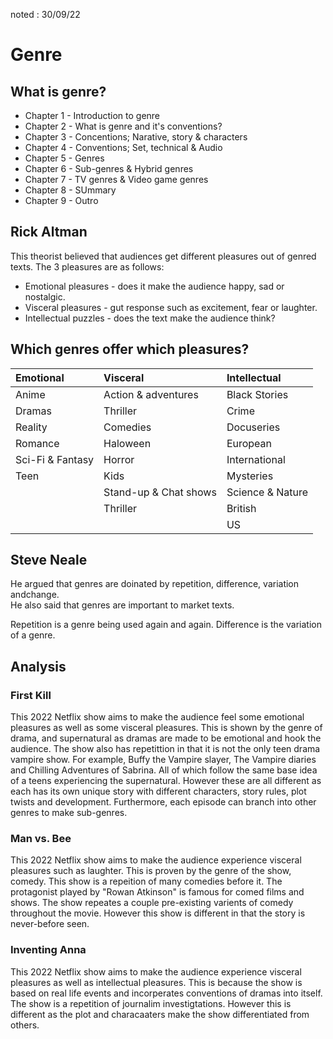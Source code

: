noted : 30/09/22

# Genre

## What is genre?

- Chapter 1 - Introduction to genre
- Chapter 2 - What is genre and it's conventions?
- Chapter 3 - Concentions; Narative, story & characters
- Chapter 4 - Conventions; Set, technical & Audio
- Chapter 5 - Genres
- Chapter 6 - Sub-genres & Hybrid genres
- Chapter 7 - TV genres & Video game genres
- Chapter 8 - SUmmary
- Chapter 9 - Outro

## Rick Altman

This theorist believed that audiences get different pleasures out of genred texts. The 3 pleasures are as follows:

- Emotional pleasures - does it make the audience happy, sad or nostalgic.
- Visceral pleasures - gut response such as excitement, fear or laughter.
- Intellectual puzzles - does the text make the audience think?

## Which genres offer which pleasures?

| Emotional        | Visceral              | Intellectual     |
| :--------------- | :-------------------- | :--------------- |
| Anime            | Action & adventures   | Black Stories    |
| Dramas           | Thriller              | Crime            |
| Reality          | Comedies              | Docuseries       |
| Romance          | Haloween              | European         |
| Sci-Fi & Fantasy | Horror                | International    |
| Teen             | Kids                  | Mysteries        |
|                  | Stand-up & Chat shows | Science & Nature |
|                  | Thriller              | British          |
|                  |                       | US               |

## Steve Neale

He argued that genres are doinated by repetition, difference, variation andchange.  
He also said that genres are important to market texts.

Repetition is a genre being used again and again.
Difference is the variation of a genre.

## Analysis

### First Kill

This 2022 Netflix show aims to make the audience feel some emotional pleasures as well as some visceral pleasures. This is shown by the genre of drama, and supernatural as dramas are made to be emotional and hook the audience. The show also has repetittion in that it is not the only teen drama vampire show. For example, Buffy the Vampire slayer, The Vampire diaries and Chilling Adventures of Sabrina. All of which follow the same base idea of a teens experiencing the supernatural. However these are all different as each has its own unique story with different characters, story rules, plot twists and development. Furthermore, each episode can branch into other genres to make sub-genres.

### Man vs. Bee

This 2022 Netflix show aims to make the audience experience visceral pleasures such as laughter. This is proven by the genre of the show, comedy. This show is a repeition of many comedies before it. The protagonist played by "Rowan Atkinson" is famous for comed films and shows. The show repeates a couple pre-existing varients of comedy throughout the movie. However this show is different in that the story is never-before seen.

### Inventing Anna

This 2022 Netflix show aims to make the audience experience visceral pleasures as well as intellectual pleasures. This is because the show is based on real life events and incorperates conventions of dramas into itself. The show is a repetition of journalim investigtations. However this is different as the plot and characaaters make the show differentiated from others.

